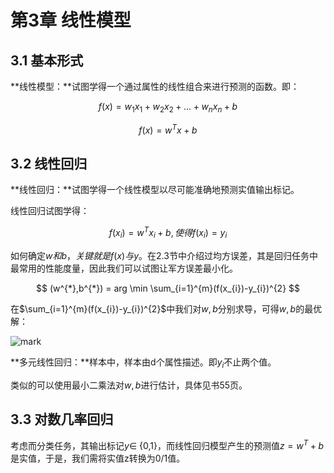 # 第3章 线性模型

## 3.1 基本形式

**线性模型：**试图学得一个通过属性的线性组合来进行预测的函数。即：

$$
f(x) =w_{1}x_{1}+w_{2}x_{2}+...+w_{n}x_{n}+b
$$

$$
f(x) = w^{T}x+b
$$

## 3.2 线性回归

**线性回归：**试图学得一个线性模型以尽可能准确地预测实值输出标记。

线性回归试图学得：

$$
f(x_{i}) = w^{T}x_{i}+b,使得f(x_{i}) = y_{i}
$$

如何确定$w和b，关键就是f(x) 与y$。在2.3节中介绍过均方误差，其是回归任务中最常用的性能度量，因此我们可以试图让军方误差最小化。

$$
(w^{*},b^{*}) = arg \min \sum_{i=1}^{m}(f(x_{i})-y_{i})^{2}
$$

在$\sum_{i=1}^{m}(f(x_{i})-y_{i})^{2}$中我们对$w,b$分别求导，可得$w,b$的最优解：

![mark](http://p6yio0wew.bkt.clouddn.com/blog/180426/4JHCJ4m1mm.png)

**多元线性回归：**样本中，样本由d个属性描述。即$y_{i}$不止两个值。

类似的可以使用最小二乘法对$w,b$进行估计，具体见书55页。

## 3.3 对数几率回归

考虑而分类任务，其输出标记$y \in$ {0,1}，而线性回归模型产生的预测值$z = w^{T} +b$是实值，于是，我们需将实值z转换为0/1值。







